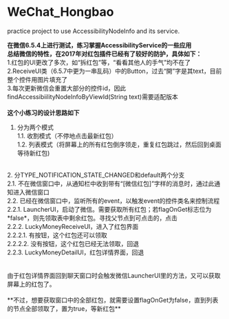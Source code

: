 # WeChat_Hongbao
practice project to use AccessibilityNodeInfo and its service.

**在微信6.5.4上进行测试，练习掌握AccessibilityService的一些应用**
<br>
**总结微信的特性，在2017年对红包插件已经有了较好的防护，具体如下：**<br>
1.红包的UI更改了多次，如“拆红包”等，“看看其他人的手气”均不在了<br>
2.ReceiveUI类（6.5.7中更为一串乱码）中的Button，过去“開”字是其text，目前整个控件用图片填充了<br>
3.每次更新微信会重置大部分的控件id，因此findAccessibiilityNodeInfoByViewId(String text)需要适配版本
<br><br>
**这个小练习的设计思路如下**<br>
1. 分为两个模式<br>
 1.1. 收割模式（不停地点击最新红包）<br>
 1.2. 列表模式（将屏幕上的所有红包倒序领走，重复红包跳过，然后回到桌面等待新红包)<br>
<br>
2. 分TYPE_NOTIFICATION_STATE_CHANGED和default两个分支<br>
 2.1. 不在微信窗口中，从通知栏中收到带有“[微信红包]”字样的消息时，通过此通知进入微信窗口<br>
 2.2. 已经在微信窗口中，监听所有的event，以触发event的控件类名来控制流程<br>
  2.2.1. LauncherUI，启动了微信。需要获取所有红包；若flagOnGet标志位为*false*，则先领取表中剩余红包。寻找父节点到可点击的，点击<br>
  2.2.2. LuckyMoneyReceiveUI，进入了红包界面<br>
   2.2.2.1. 有按钮，这个红包还可以领取<br>
   2.2.2.2. 没有按钮，这个红包已经无法领取，回退<br>
  2.2.3. LuckyMoneyDetailUI，红包详情界面，回退<br>
<br><br>
由于红包详情界面回到聊天窗口时会触发微信LauncherUI里的方法，又可以获取屏幕上的红包了。<br><br>
**不过，想要获取窗口中的全部红包，就需要设置flagOnGet为false，直到列表的节点全部领取了，置为true，等新红包**
